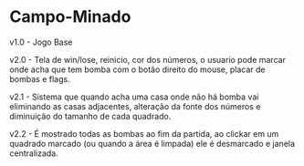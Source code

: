# Campo-Minado

v1.0 - Jogo Base

v2.0 - Tela de win/lose, reinicio, cor dos números, o usuario pode marcar onde acha que tem bomba com o botão direito do mouse, placar de bombas e flags.

v2.1 - Sistema que quando acha uma casa onde não há bomba vai eliminando as casas adjacentes, alteração da fonte dos números e diminuição do tamanho de cada quadrado.

v2.2 - É mostrado todas as bombas ao fim da partida, ao clickar em um quadrado marcado (ou quando a área é limpada) ele é desmarcado e janela centralizada.
